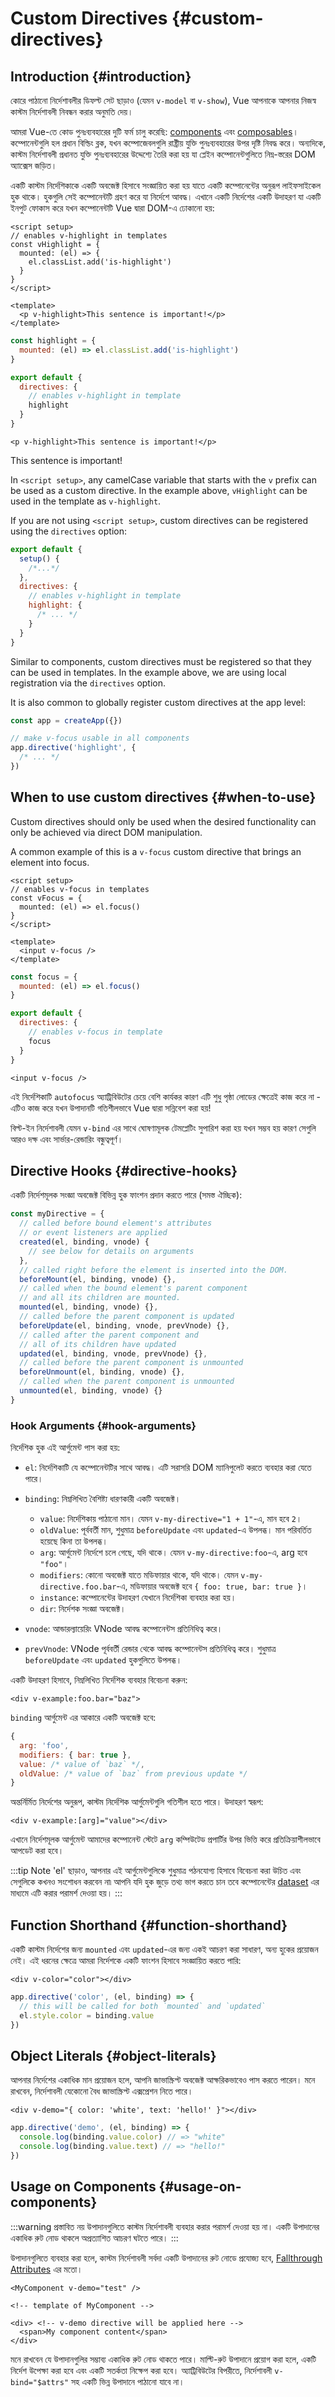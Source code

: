 # Custom Directives {#custom-directives}

<script setup>
const vHighlight = {
  mounted: el => {
    el.classList.add('is-highlight')
  }
}
</script>

<style>
.vt-doc p.is-highlight {
  margin-bottom: 0;
}

.is-highlight {
  background-color: yellow;
  color: black;
}
</style>

## Introduction {#introduction}

কোরে পাঠানো নির্দেশাবলীর ডিফল্ট সেট ছাড়াও (যেমন `v-model` বা `v-show`), Vue আপনাকে আপনার নিজস্ব কাস্টম নির্দেশাবলী নিবন্ধন করার অনুমতি দেয়।

আমরা Vue-তে কোড পুনঃব্যবহারের দুটি ফর্ম চালু করেছি: [components](/guide/essentials/component-basics) এবং [composables](./composables)। কম্পোনেন্টগুলি হল প্রধান বিল্ডিং ব্লক, যখন কম্পোজেবলগুলি রাষ্ট্রীয় যুক্তি পুনঃব্যবহারের উপর দৃষ্টি নিবদ্ধ করে। অন্যদিকে, কাস্টম নির্দেশাবলী প্রধানত যুক্তি পুনঃব্যবহারের উদ্দেশ্যে তৈরি করা হয় যা প্লেইন কম্পোনেন্টগুলিতে নিম্ন-স্তরের DOM অ্যাক্সেস জড়িত।

একটি কাস্টম নির্দেশিকাকে একটি অবজেক্ট হিসাবে সংজ্ঞায়িত করা হয় যাতে একটি কম্পোনেন্টের অনুরূপ লাইফসাইকেল হুক থাকে। হুকগুলি সেই কম্পোনেন্টটি গ্রহণ করে যা নির্দেশে আবদ্ধ। এখানে একটি নির্দেশের একটি উদাহরণ যা একটি ইনপুট ফোকাস করে যখন কম্পোনেন্টটি Vue দ্বারা DOM-এ ঢোকানো হয়:

<div class="composition-api">

```vue
<script setup>
// enables v-highlight in templates
const vHighlight = {
  mounted: (el) => {
    el.classList.add('is-highlight')
  }
}
</script>

<template>
  <p v-highlight>This sentence is important!</p>
</template>
```

</div>

<div class="options-api">

```js
const highlight = {
  mounted: (el) => el.classList.add('is-highlight')
}

export default {
  directives: {
    // enables v-highlight in template
    highlight
  }
}
```

```vue-html
<p v-highlight>This sentence is important!</p>
```

</div>

<div class="demo">
  <p v-highlight>This sentence is important!</p>
</div>

<div class="composition-api">

In `<script setup>`, any camelCase variable that starts with the `v` prefix can be used as a custom directive. In the example above, `vHighlight` can be used in the template as `v-highlight`.

If you are not using `<script setup>`, custom directives can be registered using the `directives` option:

```js
export default {
  setup() {
    /*...*/
  },
  directives: {
    // enables v-highlight in template
    highlight: {
      /* ... */
    }
  }
}
```

</div>

<div class="options-api">

Similar to components, custom directives must be registered so that they can be used in templates. In the example above, we are using local registration via the `directives` option.

</div>

It is also common to globally register custom directives at the app level:

```js
const app = createApp({})

// make v-focus usable in all components
app.directive('highlight', {
  /* ... */
})
```

## When to use custom directives {#when-to-use}

Custom directives should only be used when the desired functionality can only be achieved via direct DOM manipulation.

A common example of this is a `v-focus` custom directive that brings an element into focus.

<div class="composition-api">

```vue
<script setup>
// enables v-focus in templates
const vFocus = {
  mounted: (el) => el.focus()
}
</script>

<template>
  <input v-focus />
</template>
```

</div>

<div class="options-api">

```js
const focus = {
  mounted: (el) => el.focus()
}

export default {
  directives: {
    // enables v-focus in template
    focus
  }
}
```

```vue-html
<input v-focus />
```

</div>

এই নির্দেশিকাটি `autofocus` অ্যাট্রিবিউটের চেয়ে বেশি কার্যকর কারণ এটি শুধু পৃষ্ঠা লোডের ক্ষেত্রেই কাজ করে না - এটিও কাজ করে যখন উপাদানটি গতিশীলভাবে Vue দ্বারা সন্নিবেশ করা হয়!

বিল্ট-ইন নির্দেশাবলী যেমন `v-bind` এর সাথে ঘোষণামূলক টেমপ্লেটিং সুপারিশ করা হয় যখন সম্ভব হয় কারণ সেগুলি আরও দক্ষ এবং সার্ভার-রেন্ডারিং বন্ধুত্বপূর্ণ।

## Directive Hooks {#directive-hooks}

একটি নির্দেশমূলক সংজ্ঞা অবজেক্ট বিভিন্ন হুক ফাংশন প্রদান করতে পারে (সমস্ত ঐচ্ছিক):

```js
const myDirective = {
  // called before bound element's attributes
  // or event listeners are applied
  created(el, binding, vnode) {
    // see below for details on arguments
  },
  // called right before the element is inserted into the DOM.
  beforeMount(el, binding, vnode) {},
  // called when the bound element's parent component
  // and all its children are mounted.
  mounted(el, binding, vnode) {},
  // called before the parent component is updated
  beforeUpdate(el, binding, vnode, prevVnode) {},
  // called after the parent component and
  // all of its children have updated
  updated(el, binding, vnode, prevVnode) {},
  // called before the parent component is unmounted
  beforeUnmount(el, binding, vnode) {},
  // called when the parent component is unmounted
  unmounted(el, binding, vnode) {}
}
```

### Hook Arguments {#hook-arguments}

নির্দেশিক হুক এই আর্গুমেন্ট পাস করা হয়:

- `el`: নির্দেশিকাটি যে কম্পোনেন্টটির সাথে আবদ্ধ। এটি সরাসরি DOM ম্যানিপুলেট করতে ব্যবহার করা যেতে পারে।

- `binding`: নিম্নলিখিত বৈশিষ্ট্য ধারণকারী একটি অবজেক্ট।

  - `value`: নির্দেশিকায় পাঠানো মান। যেমন `v-my-directive="1 + 1"`-এ, মান হবে `2`।
  - `oldValue`: পূর্ববর্তী মান, শুধুমাত্র `beforeUpdate` এবং `updated`-এ উপলব্ধ। মান পরিবর্তিত হয়েছে কিনা তা উপলব্ধ।
  - `arg`: আর্গুমেন্ট নির্দেশে চলে গেছে, যদি থাকে। যেমন `v-my-directive:foo`-এ, arg হবে `"foo"`।
  - `modifiers`: কোনো অবজেক্ট যাতে মডিফায়ার থাকে, যদি থাকে। যেমন `v-my-directive.foo.bar`-এ, মডিফায়ার অবজেক্ট হবে `{ foo: true, bar: true }`।
  - `instance`: কম্পোনেন্টের উদাহরণ যেখানে নির্দেশিকা ব্যবহার করা হয়।
  - `dir`: নির্দেশক সংজ্ঞা অবজেক্ট।

- `vnode`: আন্ডারল্যায়েরিং VNode আবদ্ধ কম্পোনেন্টস প্রতিনিধিত্ব করে।
- `prevVnode`: VNode পূর্ববর্তী রেন্ডার থেকে আবদ্ধ কম্পোনেন্টস প্রতিনিধিত্ব করে। শুধুমাত্র `beforeUpdate` এবং `updated` হুকগুলিতে উপলব্ধ।

একটি উদাহরণ হিসাবে, নিম্নলিখিত নির্দেশিক ব্যবহার বিবেচনা করুন:

```vue-html
<div v-example:foo.bar="baz">
```

`binding` আর্গুমেন্ট এর আকারে একটি অবজেক্ট হবে:

```js
{
  arg: 'foo',
  modifiers: { bar: true },
  value: /* value of `baz` */,
  oldValue: /* value of `baz` from previous update */
}
```

অন্তর্নির্মিত নির্দেশের অনুরূপ, কাস্টম নির্দেশিক আর্গুমেন্টগুলি গতিশীল হতে পারে। উদাহরণ স্বরূপ:

```vue-html
<div v-example:[arg]="value"></div>
```

এখানে নির্দেশমূলক আর্গুমেন্ট আমাদের কম্পোনেন্ট স্টেটে `arg` কম্পিউটেড প্রপার্টির উপর ভিত্তি করে প্রতিক্রিয়াশীলভাবে আপডেট করা হবে।

:::tip Note
'el' ছাড়াও, আপনার এই আর্গুমেন্টগুলিকে শুধুমাত্র পঠনযোগ্য হিসাবে বিবেচনা করা উচিত এবং সেগুলিকে কখনও সংশোধন করবেন না৷ আপনি যদি হুক জুড়ে তথ্য ভাগ করতে চান তবে কম্পোনেন্টের [dataset](https://developer.mozilla.org/en-US/docs/Web/API/HTMLElement/dataset) এর মাধ্যমে এটি করার পরামর্শ দেওয়া হয়।
:::

## Function Shorthand {#function-shorthand}

একটি কাস্টম নির্দেশের জন্য `mounted` এবং `updated`-এর জন্য একই আচরণ করা সাধারণ, অন্য হুকের প্রয়োজন নেই। এই ধরনের ক্ষেত্রে আমরা নির্দেশকে একটি ফাংশন হিসাবে সংজ্ঞায়িত করতে পারি:

```vue-html
<div v-color="color"></div>
```

```js
app.directive('color', (el, binding) => {
  // this will be called for both `mounted` and `updated`
  el.style.color = binding.value
})
```

## Object Literals {#object-literals}

আপনার নির্দেশের একাধিক মান প্রয়োজন হলে, আপনি জাভাস্ক্রিপ্ট অবজেক্ট আক্ষরিকভাবেও পাস করতে পারেন। মনে রাখবেন, নির্দেশাবলী যেকোনো বৈধ জাভাস্ক্রিপ্ট এক্সপ্রেশন নিতে পারে।

```vue-html
<div v-demo="{ color: 'white', text: 'hello!' }"></div>
```

```js
app.directive('demo', (el, binding) => {
  console.log(binding.value.color) // => "white"
  console.log(binding.value.text) // => "hello!"
})
```

## Usage on Components {#usage-on-components}

:::warning প্রস্তাবিত নয়
উপাদানগুলিতে কাস্টম নির্দেশাবলী ব্যবহার করার পরামর্শ দেওয়া হয় না। একটি উপাদানের একাধিক রুট নোড থাকলে অপ্রত্যাশিত আচরণ ঘটতে পারে।
:::

উপাদানগুলিতে ব্যবহার করা হলে, কাস্টম নির্দেশাবলী সর্বদা একটি উপাদানের রুট নোডে প্রযোজ্য হবে, [Fallthrough Attributes](/guide/components/attrs) এর মতো।

```vue-html
<MyComponent v-demo="test" />
```

```vue-html
<!-- template of MyComponent -->

<div> <!-- v-demo directive will be applied here -->
  <span>My component content</span>
</div>
```

মনে রাখবেন যে উপাদানগুলির সম্ভাব্য একাধিক রুট নোড থাকতে পারে। মাল্টি-রুট উপাদানে প্রয়োগ করা হলে, একটি নির্দেশ উপেক্ষা করা হবে এবং একটি সতর্কতা নিক্ষেপ করা হবে। অ্যাট্রিবিউটের বিপরীতে, নির্দেশাবলী `v-bind="$attrs"` সহ একটি ভিন্ন উপাদানে পাঠানো যাবে না।
